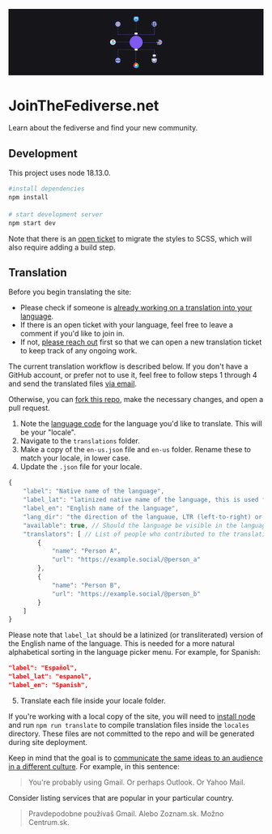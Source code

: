 ![Logos of various fediverse platforms arranged in a circle, with little envelopes being sent between them.](public/images/images/fedi-920x240.png)
# JoinTheFediverse.net

Learn about the fediverse and find your new community.
## Development

This project uses node 18.13.0.

```sh
#install dependencies
npm install

# start development server
npm start dev
```

Note that there is an [open ticket](https://github.com/jointhefediverse-net/jointhefediverse.net/issues/13) to migrate the styles to SCSS, which will also require adding a build step.

## Translation

Before you begin translating the site:

- Please check if someone is [already working on a translation into your language](https://github.com/jointhefediverse-net/jointhefediverse.net/issues?q=is%3Aopen+is%3Aissue+sort%3Aupdated-desc+label%3Atranslation).
- If there is an open ticket with your language, feel free to leave a comment if you'd like to join in.
- If not, [please reach out](https://stefanbohacek.com/contact/) first so that we can open a new translation ticket to keep track of any ongoing work.

The current translation workflow is described below. If you don't have a GitHub account, or prefer not to use it, feel free to follow steps 1 through 4 and send the translated files [via email](https://stefanbohacek.com/contact/).

Otherwise, you can [fork this repo](https://docs.github.com/en/get-started/quickstart/fork-a-repo), make the necessary changes, and open a pull request.

1. Note the [language code](https://www.ibm.com/docs/en/datacap/9.1.8?topic=support-supported-language-codes) for the language you'd like to translate. This will be your "locale".
2. Navigate to the `translations` folder.
3. Make a copy of the `en-us.json` file and `en-us` folder. Rename these to match your locale, in lower case.
4. Update the `.json` file for your locale.

```js
{
    "label": "Native name of the language",
    "label_lat": "latinized native name of the language, this is used for sorting",
    "label_en": "English name of the language",
    "lang_dir": "the direction of the languaue, LTR (left-to-right) or RTL (right-to-left)",
    "available": true, // Should the language be visible in the language picker? true or false
    "translators": [ // List of people who contributed to the translation
        {
            "name": "Person A",
            "url": "https://example.social/@person_a"
        },
        {
            "name": "Person B",
            "url": "https://example.social/@person_b"
        }
    ]
}
```

Please note that `label_lat` should be a latinized (or transliterated) version of the English name of the language. This is needed for a more natural alphabetical sorting in the language picker menu. For example, for Spanish:

```json
"label": "Español",
"label_lat": "espanol",
"label_en": "Spanish",
```

5. Translate each file inside your locale folder.

If you're working with a local copy of the site, you will need to [install node](https://nodejs.org/en/download) and run `npm run translate` to compile  translation files inside the `locales` directory. These files are not committed to the repo and will be generated during site deployment. 

Keep in mind that the goal is to [communicate the same ideas to an audience in a different culture](https://localizejs.com/articles/what-is-the-difference-between-translation-and-localization/). For example, in this sentence:

> You're probably using Gmail. Or perhaps Outlook. Or Yahoo Mail.

Consider listing services that are popular in your particular country.

> Pravdepodobne používaš Gmail. Alebo Zoznam.sk. Možno Centrum.sk.

